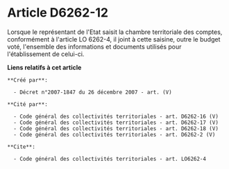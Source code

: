# Article D6262-12

Lorsque le représentant de l'Etat saisit la chambre territoriale des comptes, conformément à l'article LO 6262-4, il joint à
cette saisine, outre le budget voté, l'ensemble des informations et documents utilisés pour l'établissement de celui-ci.

**Liens relatifs à cet article**

	**Créé par**:

	  - Décret n°2007-1847 du 26 décembre 2007 - art. (V)

	**Cité par**:

	  - Code général des collectivités territoriales - art. D6262-16 (V)
	  - Code général des collectivités territoriales - art. D6262-17 (V)
	  - Code général des collectivités territoriales - art. D6262-18 (V)
	  - Code général des collectivités territoriales - art. D6262-2 (V)

	**Cite**:

	  - Code général des collectivités territoriales - art. LO6262-4
